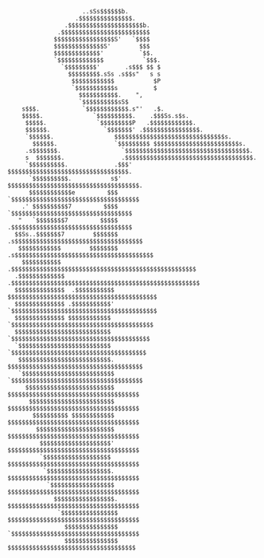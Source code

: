                          ..sSs$$$$$$b.                                       
                       .$$$$$$$$$$$$$$$.                                     
                    .$$$$$$$$$$$$$$$$$$$$$b.                                 
                  .$$$$$$$$$$$$$$$$$$$$$$$$$                                 
                 $$$$$$$$$$$$$$$$$S'   `$$$$                                 
                 $$$$$$$$$$$$$$S'        $$$                                 
                 $$$$$$$$$$$$$'          `$$.                                
                 `$$$$$$$$$$$$$           `$$$.                              
                   `$$$$$$$$$'       .s$$$ $$ $                              
                     $$$$$$$$$.sSs .s$$s"   s s                               
                      $$$$$$$$$$$$           $P                              
                      `$$$$$$$$$$$s          $                               
                        $$$$$$$$$$$.    ",                                   
                        `$$$$$$$$$$sS$                                       
        s$$$.            `$$$$$$$$$$$$.s"'   .$.                              
        $$$$$.              `$$$$$$$$$$.    .$$$Ss.s$s.                      
         $$$$$.              `$$$$$$$$$P   .$$$$$$$$$$$$.                    
         $$$$$$.               `$$$$$$$' .$$$$$$$$$$$$$$$$.                  
         `$$$$$$.                 $$$$$$$$$$$$$$$$$$$$$$$$$$$$$$$s.         
           $$$$$$.                `$$$$$$$$$ $$$$$$$$$$$$$$$$$$$$$$$$s.      
         .s$$$$$$$.                 `$$$$$$$$$$$$$$$$$$$$$$$$$$$$$$$$$$$.    
         s  $$$$$$$.                .$$$$$$$$$$$$$$$$$$$$$$$$$$$$$$$$$$$$.   
         `$$$$$$$$$$.             .$$$' $$$$$$$$$$$$$$$$$$$$$$$$$$$$$$$$$$. 
          `$$$$$$$$$$.           s$'   $$$$$$$$$$$$$$$$$$$$$$$$$$$$$$$$$$$$$. 
          $$$$$$$$$$$$e         $$$     `$$$$$$$$$$$$$$$$$$$$$$$$$$$$$$$$$$$$ 
        .' $$$$$$$$$$7         $$$$       `$$$$$$$$$$$$$$$$$$$$$$$$$$$$$$$$$$
       "   `$$$$$$$$7         $$$$$       .$$$$$$$$$$$$$$$$$$$$$$$$$$$$$$$$$$
      $$Ss..$$$$$$$7        $$$$$$$    .s$$$$$$$$$$$$$$$$$$$$$$$$$$$$$$$$$$$$
       $$$$$$$$$$$$        $$$$$$$$ .s$$$$$$$$$$$$$$$$$$$$$$$$$$$$$$$$$$$$$$$
        $$$$$$$$$$$     .$$$$$$$$$$$$$$$$$$$$$$$$$$$$$$$$$$$$$$$$$$$$$$$$$$$$
      .$$$$$$$$$$$$$   .$$$$$$$$$$$$$$$$$$$$$$$$$$$$$$$$$$$$$$$$$$$$$$$$$$$$$
      $$$$$$$$$$$$$$  .$$$$$$$$$$$ $$$$$$$$$$$$$$$$$$$$$$$$$$$$$$$$$$$$$$$$$$
      $$$$$$$$$$$$$$ .$$$$$$$$$$$' `$$$$$$$$$$$$$$$$$$$$$$$$$$$$$$$$$$$$$$$$$
      $$$$$$$$$$$$$$ $$$$$$$$$$$$   `$$$$$$$$$$$$$$$$$$$$$$$$$$$$$$$$$$$$$$$$
      $$$$$$$$$$$$$$$$$$$$$$$$$$$    `$$$$$$$$$$$$$$$$$$$$$$$$$$$$$$$$$$$$$$$
      `$$$$$$$$$$$$$$$$$$$$$$$$$$     `$$$$$$$$$$$$$$$$$$$$$$$$$$$$$$$$$$$$$$
       $$$$$$$$$$$$$$$$$$$$$$$$$$.     $$$$$$$$$$$$$$$$$$$$$$$$$$$$$$$$$$$$$$
       `$$$$$$$$$$$$$$$$$$$$$$$$$$     `$$$$$$$$$$$$$$$$$$$$$$$$$$$$$$$$$$$$$
         $$$$$$$$$$$$$$$$$$$$$$$$$      $$$$$$$$$$$$$$$$$$$$$$$$$$$$$$$$$$$$$
          $$$$$$$$$$$$$$$$$$$$$$$$      $$$$$$$$$$$$$$$$$$$$$$$$$$$$$$$$$$$$$
           $$$$$$$$$$ $$$$$$$$$$$$      $$$$$$$$$$$$$$$$$$$$$$$$$$$$$$$$$$$$$
            $$$$$$$$$$$$$$$$$$$$$$      $$$$$$$$$$$$$$$$$$$$$$$$$$$$$$$$$$$$$
             $$$$$$$$$$$$$$$$$$$$'      $$$$$$$$$$$$$$$$$$$$$$$$$$$$$$$$$$$$$
             `$$$$$$$$$$$$$$$$$$$       $$$$$$$$$$$$$$$$$$$$$$$$$$$$$$$$$$$$$
              `$$$$$$$$$$$$$$$$$$.      $$$$$$$$$$$$$$$$$$$$$$$$$$$$$$$$$$$$$
               `$$$$$$$$$$$$$$$$$$      $$$$$$$$$$$$$$$$$$$$$$$$$$$$$$$$$$$$$
                 $$$$$$$$$$$$$$$$$.     $$$$$$$$$$$$$$$$$$$$$$$$$$$$$$$$$$$$$
                  `$$$$$$$$$$$$$$$$     $$$$$$$$$$$$$$$$$$$$$$$$$$$$$$$$$$$$$
                    $$$$$$$$$$$$$$$     `$$$$$$$$$$$$$$$$$$$$$$$$$$$$$$$$$$$$
                    $$$$$$$$$$$$$$$      $$$$$$$$$$$$$$$$$$$$$$$$$$$$$$$$$$$$
